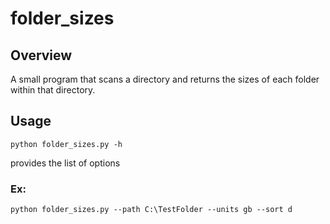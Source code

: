# folder_sizes

## Overview
A small program that scans a directory and returns the sizes of each folder within that directory.

## Usage
    python folder_sizes.py -h
provides the list of options

### Ex:
    python folder_sizes.py --path C:\TestFolder --units gb --sort d